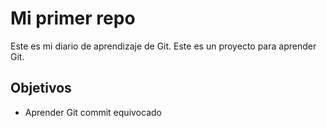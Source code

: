 # Mi primer repo
Este es mi diario de aprendizaje de Git.
Este es un proyecto para aprender Git.
## Objetivos
- Aprender Git
commit equivocado
